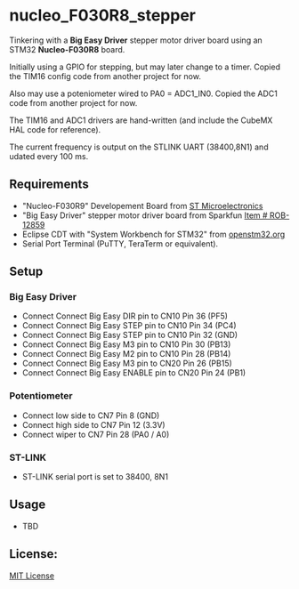 # nucleo_F030R8_stepper

Tinkering with a **Big Easy Driver** stepper motor driver board using an 
 STM32 **Nucleo-F030R8** board. 
 
Initially using a GPIO for stepping, but may
later change to a timer.  Copied the TIM16 config code from another project
for now.
 
Also may use a poteniometer wired to PA0 = ADC1_IN0. Copied the ADC1 code from another project for now.

The TIM16 and ADC1 drivers are hand-written (and include the CubeMX HAL code for reference).
 
The current frequency is output on the STLINK UART (38400,8N1) and udated every 100 ms.

## Requirements

 - "Nucleo-F030R9" Developement Board from [ST Microelectronics](https://www.st.com/)
 - "Big Easy Driver" stepper motor driver board from Sparkfun [Item # ROB-12859](https://www.sparkfun.com/products/12859)
 - Eclipse CDT with "System Workbench for STM32" from [openstm32.org](https://www.openstm32.org/)
 - Serial Port Terminal (PuTTY, TeraTerm or equivalent). 

## Setup

### Big Easy Driver
 - Connect Connect Big Easy DIR pin to CN10 Pin 36 (PF5)
 - Connect Connect Big Easy STEP pin to CN10 Pin 34 (PC4)
 - Connect Connect Big Easy STEP pin to CN10 Pin 32 (GND)
 - Connect Connect Big Easy M3 pin to CN10 Pin 30 (PB13)
 - Connect Connect Big Easy M2 pin to CN10 Pin 28 (PB14)
 - Connect Connect Big Easy M3 pin to CN20 Pin 26 (PB15)
 - Connect Connect Big Easy ENABLE pin to CN20 Pin 24 (PB1)

### Potentiometer
 - Connect low side to CN7 Pin 8 (GND)
 - Connect high side to CN7 Pin 12 (3.3V)
 - Connect wiper to CN7 Pin 28 (PA0 / A0)
 
### ST-LINK 
 - ST-LINK serial port is set to 38400, 8N1
 
   
## Usage

 - TBD

## License:

[MIT License](../master/LICENSE.txt)